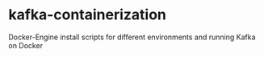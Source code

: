 # kafka-containerization
Docker-Engine install scripts for different environments and running Kafka on Docker
